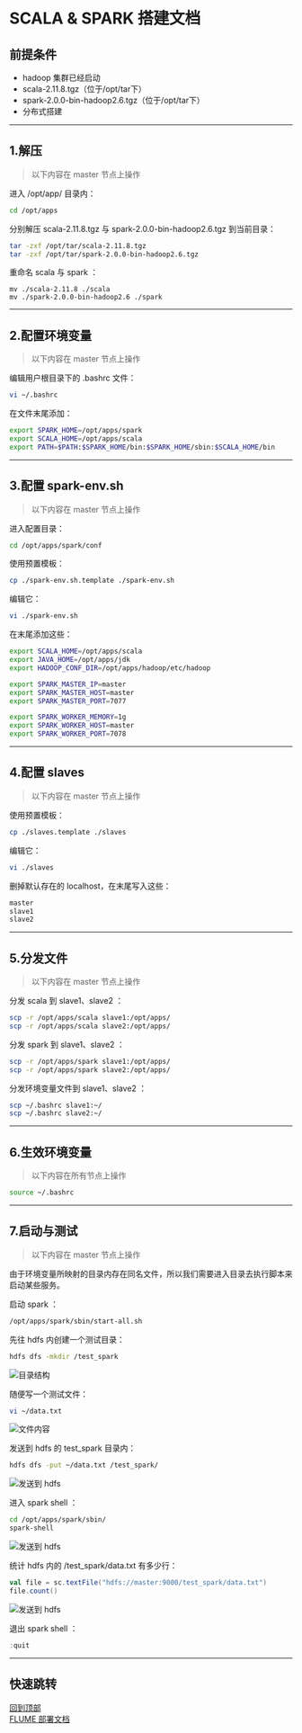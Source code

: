 # SCALA & SPARK 搭建文档

## 前提条件
- hadoop 集群已经启动
- scala-2.11.8.tgz（位于/opt/tar下）
- spark-2.0.0-bin-hadoop2.6.tgz（位于/opt/tar下）
- 分布式搭建

---

## 1.解压
> 以下内容在 master 节点上操作

进入 /opt/app/ 目录内：
``` bash
cd /opt/apps
```

分别解压 scala-2.11.8.tgz 与 spark-2.0.0-bin-hadoop2.6.tgz 到当前目录：
``` bash
tar -zxf /opt/tar/scala-2.11.8.tgz
tar -zxf /opt/tar/spark-2.0.0-bin-hadoop2.6.tgz
```

重命名 scala 与 spark ：
``` bashl
mv ./scala-2.11.8 ./scala
mv ./spark-2.0.0-bin-hadoop2.6 ./spark
```

---

## 2.配置环境变量
> 以下内容在 master 节点上操作

编辑用户根目录下的 .bashrc 文件：
``` bash
vi ~/.bashrc
```

在文件末尾添加：
``` bash
export SPARK_HOME=/opt/apps/spark
export SCALA_HOME=/opt/apps/scala
export PATH=$PATH:$SPARK_HOME/bin:$SPARK_HOME/sbin:$SCALA_HOME/bin
```

---

## 3.配置 spark-env.sh
> 以下内容在 master 节点上操作

进入配置目录：
``` bash
cd /opt/apps/spark/conf
```

使用预置模板：
``` bash
cp ./spark-env.sh.template ./spark-env.sh
```

编辑它：
``` bash
vi ./spark-env.sh
```

在末尾添加这些：
``` bash
export SCALA_HOME=/opt/apps/scala
export JAVA_HOME=/opt/apps/jdk
export HADOOP_CONF_DIR=/opt/apps/hadoop/etc/hadoop

export SPARK_MASTER_IP=master
export SPARK_MASTER_HOST=master
export SPARK_MASTER_PORT=7077

export SPARK_WORKER_MEMORY=1g
export SPARK_WORKER_HOST=master
export SPARK_WORKER_PORT=7078
```

---

## 4.配置 slaves
> 以下内容在 master 节点上操作

使用预置模板：
``` bash
cp ./slaves.template ./slaves
```

编辑它：
``` bash
vi ./slaves
```

删掉默认存在的 localhost，在末尾写入这些：
``` bash
master
slave1
slave2
```

---

## 5.分发文件
> 以下内容在 master 节点上操作

分发 scala 到 slave1、slave2 ：
``` bash
scp -r /opt/apps/scala slave1:/opt/apps/
scp -r /opt/apps/scala slave2:/opt/apps/
```

分发 spark 到 slave1、slave2 ：
``` bash
scp -r /opt/apps/spark slave1:/opt/apps/
scp -r /opt/apps/spark slave2:/opt/apps/
```

分发环境变量文件到 slave1、slave2 ：
``` bash
scp ~/.bashrc slave1:~/
scp ~/.bashrc slave2:~/
```

---

## 6.生效环境变量
> 以下内容在所有节点上操作
``` bash
source ~/.bashrc
```

---

## 7.启动与测试
> 以下内容在 master 节点上操作

由于环境变量所映射的目录内存在同名文件，所以我们需要进入目录去执行脚本来启动某些服务。

启动 spark ：
``` bash
/opt/apps/spark/sbin/start-all.sh
```

先往 hdfs 内创建一个测试目录：
``` bash
hdfs dfs -mkdir /test_spark
```
![目录结构](./images/7_1.png)

随便写一个测试文件：
``` bash
vi ~/data.txt
```
![文件内容](./images/7_2.png)

发送到 hdfs 的 test_spark 目录内：
``` bash
hdfs dfs -put ~/data.txt /test_spark/
```
![发送到 hdfs](./images/7_3.png)

进入 spark shell ：
``` bash
cd /opt/apps/spark/sbin/
spark-shell
```
![发送到 hdfs](./images/7_4.png)

统计 hdfs 内的 /test_spark/data.txt 有多少行：
``` scala
val file = sc.textFile("hdfs://master:9000/test_spark/data.txt")
file.count()
```
![发送到 hdfs](./images/7_5.png)

退出 spark shell ：
``` scala
:quit
```
---

## 快速跳转
[回到顶部](#scala-amp-spark-搭建文档)  
[FLUME 部署文档](../flume/README.md)